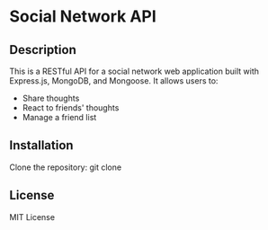 # Social Network API

## Description
This is a RESTful API for a social network web application built with Express.js, MongoDB, and Mongoose. It allows users to:
- Share thoughts
- React to friends' thoughts
- Manage a friend list

## Installation
Clone the repository: git clone <repository-url>


## License
MIT License

